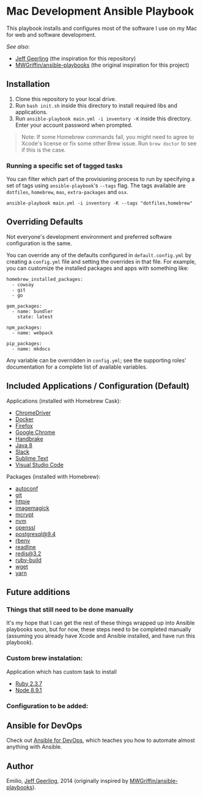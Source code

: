 # Mac Development Ansible Playbook

This playbook installs and configures most of the software I use on my Mac for web and software development.

*See also*:

  - [Jeff Geerling](https://github.com/geerlingguy/mac-dev-playbook) (the inspiration for this repository)
  - [MWGriffin/ansible-playbooks](https://github.com/MWGriffin/ansible-playbooks) (the original inspiration for this project)

## Installation

  1. Clone this repository to your local drive.
  2. Run `bash init.sh` inside this directory to install required libs and applications.
  5. Run `ansible-playbook main.yml -i inventory -K` inside this directory. Enter your account password when prompted.

> Note: If some Homebrew commands fail, you might need to agree to Xcode's license or fix some other Brew issue. Run `brew doctor` to see if this is the case.

### Running a specific set of tagged tasks

You can filter which part of the provisioning process to run by specifying a set of tags using `ansible-playbook`'s `--tags` flag. The tags available are `dotfiles`, `homebrew`, `mas`, `extra-packages` and `osx`.

    ansible-playbook main.yml -i inventory -K --tags "dotfiles,homebrew"

## Overriding Defaults

Not everyone's development environment and preferred software configuration is the same.

You can override any of the defaults configured in `default.config.yml` by creating a `config.yml` file and setting the overrides in that file. For example, you can customize the installed packages and apps with something like:

    homebrew_installed_packages:
      - cowsay
      - git
      - go

    gem_packages:
      - name: bundler
        state: latest

    npm_packages:
      - name: webpack

    pip_packages:
      - name: mkdocs

Any variable can be overridden in `config.yml`; see the supporting roles' documentation for a complete list of available variables.

## Included Applications / Configuration (Default)

Applications (installed with Homebrew Cask):

  - [ChromeDriver](https://sites.google.com/a/chromium.org/chromedriver/)
  - [Docker](https://www.docker.com/)
  - [Firefox](https://www.mozilla.org/en-US/firefox/new/)
  - [Google Chrome](https://www.google.com/chrome/)
  - [Handbrake](https://handbrake.fr/)
  - [Java 8](https://java.com/en/download/faq/java8.xml)
  - [Slack](https://slack.com/)
  - [Sublime Text](https://www.sublimetext.com/)
  - [Visual Studio Code](https://code.visualstudio.com/)

Packages (installed with Homebrew):

  - [autoconf](https://formulae.brew.sh/formula/autoconf)
  - [git](https://formulae.brew.sh/formula/git)
  - [httpie](https://formulae.brew.sh/formula/httpie)
  - [imagemagick](https://formulae.brew.sh/formula/imagemagick)
  - [mcrypt](https://formulae.brew.sh/formula/mcrypt)
  - [nvm](https://formulae.brew.sh/formula/nvm)
  - [openssl](https://formulae.brew.sh/formula/openssl)
  - [postgresql@9.4](https://formulae.brew.sh/formula/postgresql@9.4)
  - [rbenv](https://formulae.brew.sh/formula/rbenv)
  - [readline](https://formulae.brew.sh/formula/readline)
  - [redis@3.2](https://formulae.brew.sh/formula/redis@3.2)
  - [ruby-build](https://formulae.brew.sh/formula/ruby-build)
  - [wget](https://formulae.brew.sh/formula/wget)
  - [yarn](https://formulae.brew.sh/formula/yarn)

## Future additions

### Things that still need to be done manually

It's my hope that I can get the rest of these things wrapped up into Ansible playbooks soon, but for now, these steps need to be completed manually (assuming you already have Xcode and Ansible installed, and have run this playbook).

### Custom brew instalation:

Application which has custom task to install

  - [Ruby 2.3.7](http://www.ruby-lang.org/en/)
  - [Node 8.9.1](https://nodejs.org/en/)

### Configuration to be added:

## Ansible for DevOps

Check out [Ansible for DevOps](https://www.ansiblefordevops.com/), which teaches you how to automate almost anything with Ansible.

## Author

Emilio, [Jeff Geerling](https://www.jeffgeerling.com/), 2014 (originally inspired by [MWGriffin/ansible-playbooks](https://github.com/MWGriffin/ansible-playbooks)).